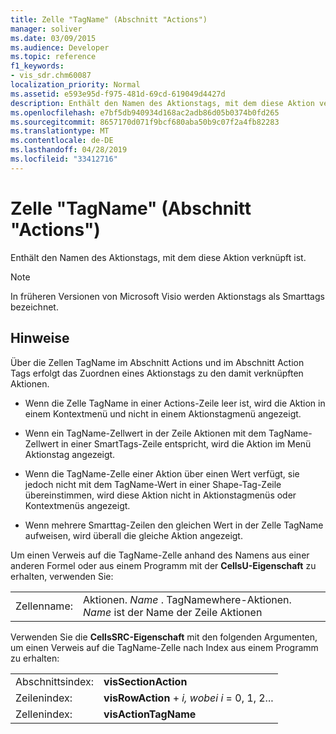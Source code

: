 ```yaml
---
title: Zelle "TagName" (Abschnitt "Actions")
manager: soliver
ms.date: 03/09/2015
ms.audience: Developer
ms.topic: reference
f1_keywords:
- vis_sdr.chm60087
localization_priority: Normal
ms.assetid: e593e95d-f975-481d-69cd-619049d4427d
description: Enthält den Namen des Aktionstags, mit dem diese Aktion verknüpft ist.
ms.openlocfilehash: e7bf5db940934d168ac2adb86d05b0374b0fd265
ms.sourcegitcommit: 8657170d071f9bcf680aba50b9c07f2a4fb82283
ms.translationtype: MT
ms.contentlocale: de-DE
ms.lasthandoff: 04/28/2019
ms.locfileid: "33412716"
---
```

# <a name="tagname-cell-actions-section"></a>Zelle "TagName" (Abschnitt "Actions")

Enthält den Namen des Aktionstags, mit dem diese Aktion verknüpft ist.
  
> [!NOTE]
> In früheren Versionen von Microsoft Visio werden Aktionstags als Smarttags bezeichnet. 
  
## <a name="remarks"></a>Hinweise

Über die Zellen TagName im Abschnitt Actions und im Abschnitt Action Tags erfolgt das Zuordnen eines Aktionstags zu den damit verknüpften Aktionen. 
  
- Wenn die Zelle TagName in einer Actions-Zeile leer ist, wird die Aktion in einem Kontextmenü und nicht in einem Aktionstagmenü angezeigt.
    
- Wenn ein TagName-Zellwert in der Zeile Aktionen mit dem TagName-Zellwert in einer SmartTags-Zeile entspricht, wird die Aktion im Menü Aktionstag angezeigt.
    
- Wenn die TagName-Zelle einer Aktion über einen Wert verfügt, sie jedoch nicht mit dem TagName-Wert in einer Shape-Tag-Zeile übereinstimmen, wird diese Aktion nicht in Aktionstagmenüs oder Kontextmenüs angezeigt.
    
- Wenn mehrere Smarttag-Zeilen den gleichen Wert in der Zelle TagName aufweisen, wird überall die gleiche Aktion angezeigt.
    
Um einen Verweis auf die TagName-Zelle anhand des Namens aus einer anderen Formel oder aus einem Programm mit der **CellsU-Eigenschaft** zu erhalten, verwenden Sie: 
  
|||
|:-----|:-----|
|Zellenname:  <br/> |Aktionen. *Name*  . TagNamewhere-Aktionen.  *Name*  ist der Name der Zeile Aktionen  <br/> |
   
Verwenden Sie die **CellsSRC-Eigenschaft** mit den folgenden Argumenten, um einen Verweis auf die TagName-Zelle nach Index aus einem Programm zu erhalten: 
  
|||
|:-----|:-----|
|Abschnittsindex:  <br/> |**visSectionAction** <br/> |
|Zeilenindex:  <br/> |**visRowAction**  +   *i,* *wobei i* = 0, 1, 2...  <br/> |
|Zellenindex:  <br/> |**visActionTagName** <br/> |
   

